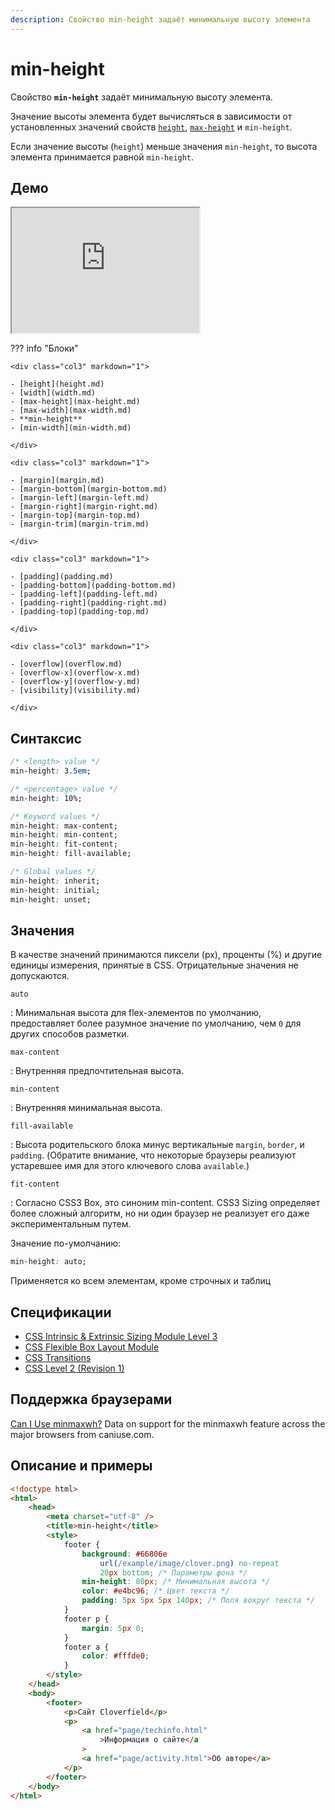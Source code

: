 ```yaml
---
description: Свойство min-height задаёт минимальную высоту элемента
---
```


# min-height

Свойство **`min-height`** задаёт минимальную высоту элемента.

Значение высоты элемента будет вычисляться в зависимости от установленных значений свойств [`height`](height.md), [`max-height`](max-height.md) и `min-height`.

Если значение высоты (`height`) меньше значения `min-height`, то высота элемента принимается равной `min-height`.

## Демо

<iframe class="interactive is-default-height" height="200" src="https://interactive-examples.mdn.mozilla.net/pages/css/min-height.html" title="MDN Web Docs Interactive Example" loading="lazy" data-readystate="complete"></iframe>

??? info "Блоки"

    <div class="col3" markdown="1">

    - [height](height.md)
    - [width](width.md)
    - [max-height](max-height.md)
    - [max-width](max-width.md)
    - **min-height**
    - [min-width](min-width.md)

    </div>

    <div class="col3" markdown="1">

    - [margin](margin.md)
    - [margin-bottom](margin-bottom.md)
    - [margin-left](margin-left.md)
    - [margin-right](margin-right.md)
    - [margin-top](margin-top.md)
    - [margin-trim](margin-trim.md)

    </div>

    <div class="col3" markdown="1">

    - [padding](padding.md)
    - [padding-bottom](padding-bottom.md)
    - [padding-left](padding-left.md)
    - [padding-right](padding-right.md)
    - [padding-top](padding-top.md)

    </div>

    <div class="col3" markdown="1">

    - [overflow](overflow.md)
    - [overflow-x](overflow-x.md)
    - [overflow-y](overflow-y.md)
    - [visibility](visibility.md)

    </div>

## Синтаксис

```css
/* <length> value */
min-height: 3.5em;

/* <percentage> value */
min-height: 10%;

/* Keyword values */
min-height: max-content;
min-height: min-content;
min-height: fit-content;
min-height: fill-available;

/* Global values */
min-height: inherit;
min-height: initial;
min-height: unset;
```

## Значения

В качестве значений принимаются пиксели (px), проценты (%) и другие единицы измерения, принятые в CSS. Отрицательные значения не допускаются.

`auto`

: Минимальная высота для flex-элементов по умолчанию, предоставляет более разумное значение по умолчанию, чем `0` для других способов разметки.

`max-content`

: Внутренняя предпочтительная высота.

`min-content`

: Внутренняя минимальная высота.

`fill-available`

: Высота родительского блока минус вертикальные `margin`, `border`, и `padding`. (Обратите внимание, что некоторые браузеры реализуют устаревшее имя для этого ключевого слова `available`.)

`fit-content`

: Согласно CSS3 Box, это синоним min-content. CSS3 Sizing определяет более сложный алгоритм, но ни один браузер не реализует его даже экспериментальным путем.

Значение по-умолчанию:

```css
min-height: auto;
```

Применяется ко всем элементам, кроме строчных и таблиц

## Спецификации

-   [CSS Intrinsic & Extrinsic Sizing Module Level 3](https://drafts.csswg.org/css-sizing-3/#width-height-keywords)
-   [CSS Flexible Box Layout Module](https://drafts.csswg.org/css-flexbox-1/#min-auto)
-   [CSS Transitions](https://drafts.csswg.org/css-transitions/#animatable-css)
-   [CSS Level 2 (Revision 1)](http://www.w3.org/TR/CSS2/visudet.html#min-max-heights)

## Поддержка браузерами

<p class="ciu_embed" data-feature="minmaxwh" data-periods="future_1,current,past_1,past_2">
  <a href="http://caniuse.com/#feat=minmaxwh">Can I Use minmaxwh?</a> Data on support for the minmaxwh feature across the major browsers from caniuse.com.
</p>

## Описание и примеры

```html
<!doctype html>
<html>
    <head>
        <meta charset="utf-8" />
        <title>min-height</title>
        <style>
            footer {
                background: #66806e
                    url(/example/image/clover.png) no-repeat
                    20px bottom; /* Параметры фона */
                min-height: 80px; /* Минимальная высота */
                color: #e4bc96; /* Цвет текста */
                padding: 5px 5px 5px 140px; /* Поля вокруг текста */
            }
            footer p {
                margin: 5px 0;
            }
            footer a {
                color: #fffde0;
            }
        </style>
    </head>
    <body>
        <footer>
            <p>Сайт Cloverfield</p>
            <p>
                <a href="page/techinfo.html"
                    >Информация о сайте</a
                >
                <a href="page/activity.html">Об авторе</a>
            </p>
        </footer>
    </body>
</html>
```
